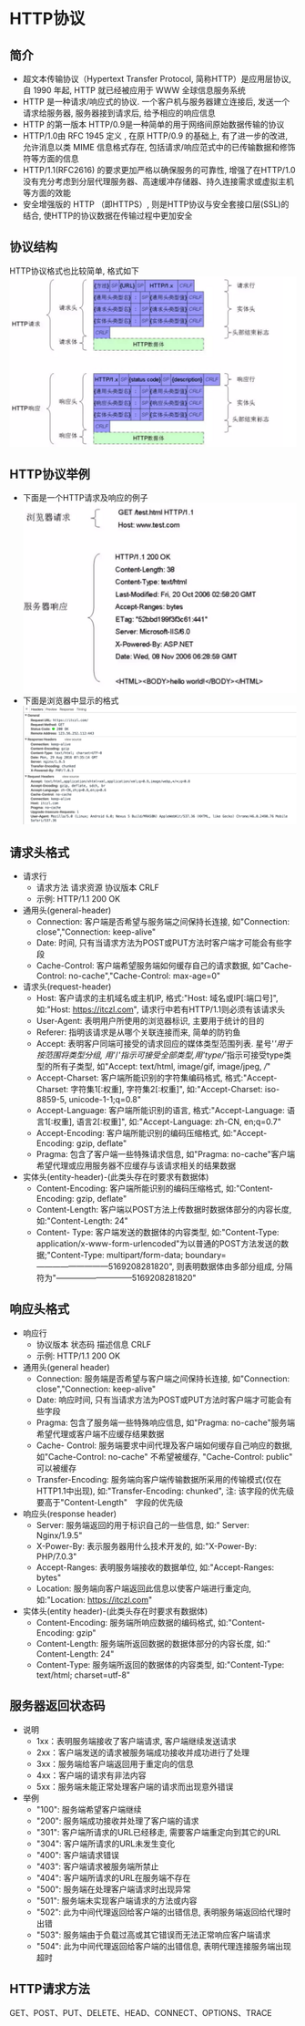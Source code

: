 # HTTP协议
## 简介
- 超文本传输协议（Hypertext Transfer Protocol, 简称HTTP）是应用层协议, 自 1990 年起, HTTP 就已经被应用于 WWW 全球信息服务系统
- HTTP 是一种请求/响应式的协议. 一个客户机与服务器建立连接后, 发送一个请求给服务器, 服务器接到请求后, 给予相应的响应信息
- HTTP 的第一版本 HTTP/0.9是一种简单的用于网络间原始数据传输的协议
- HTTP/1.0由 RFC 1945 定义 , 在原 HTTP/0.9 的基础上, 有了进一步的改进, 允许消息以类 MIME 信息格式存在, 包括请求/响应范式中的已传输数据和修饰符等方面的信息
- HTTP/1.1(RFC2616) 的要求更加严格以确保服务的可靠性, 增强了在HTTP/1.0 没有充分考虑到分层代理服务器、高速缓冲存储器、持久连接需求或虚拟主机等方面的效能
- 安全增强版的 HTTP （即HTTPS）, 则是HTTP协议与安全套接口层(SSL)的结合, 使HTTP的协议数据在传输过程中更加安全

## 协议结构
HTTP协议格式也比较简单, 格式如下
![HTTP协议格式](/http/proto-fmt.png "HTTP协议格式")

## HTTP协议举例
- 下面是一个HTTP请求及响应的例子
![HTTP协议示例](/http/proto-example.png "HTTP协议示例")
- 下面是浏览器中显示的格式  
![HTTP协议在浏览器中的显示格式](/http/proto-demo.png "HTTP协议在浏览器中的显示格式")

## 请求头格式
- 请求行
    - 请求方法  请求资源  协议版本 CRLF
    - 示例: HTTP/1.1  200  OK
- 通用头(general-header)
    - Connection: 客户端是否希望与服务端之间保持长连接, 如"Connection: close","Connection: keep-alive"
    - Date: 时间, 只有当请求方法为POST或PUT方法时客户端才可能会有些字段
    - Cache-Control: 客户端希望服务端如何缓存自己的请求数据, 如"Cache-Control: no-cache","Cache-Control: max-age=0"
- 请求头(request-header)
    - Host: 客户请求的主机域名或主机IP, 格式:"Host: 域名或IP[:端口号]", 如:"Host: https://itczl.com", 请求行中若有HTTP/1.1则必须有该请求头
    - User-Agent: 表明用户所使用的浏览器标识, 主要用于统计的目的
    - Referer: 指明该请求是从哪个关联连接而来, 简单的防钓鱼
    - Accept: 表明客户同端可接受的请求回应的媒体类型范围列表. 星号'*'用于按范围将类型分组, 用'*/*'指示可接受全部类型,用'type/*'指示可接受type类型的所有子类型, 如"Accept: text/html, image/gif, image/jpeg, */*"
    - Accept-Charset: 客户端所能识别的字符集编码格式, 格式:"Accept-Charset: 字符集1[:权重], 字符集2[:权重]", 如:"Accept-Charset: iso-8859-5, unicode-1-1;q=0.8" 
    - Accept-Language: 客户端所能识别的语言, 格式:"Accept-Language: 语言1[:权重], 语言2[:权重]", 如:"Accept-Language: zh-CN, en;q=0.7" 
    - Accept-Encoding: 客户端所能识别的编码压缩格式, 如:"Accept-Encoding: gzip, deflate" 
    - Pragma: 包含了客户端一些特殊请求信息, 如"Pragma: no-cache"客户端希望代理或应用服务器不应缓存与该请求相关的结果数据 
- 实体头(entity-header)-(此类头存在时要求有数据体)
    - Content-Encoding: 客户端所能识别的编码压缩格式, 如:"Content-Encoding: gzip, deflate" 
    - Content-Length: 客户端以POST方法上传数据时数据体部分的内容长度, 如:"Content-Length: 24" 
    - Content- Type: 客户端发送的数据体的内容类型, 如:"Content-Type: application/x-www-form-urlencoded"为以普通的POST方法发送的数据;"Content-Type: multipart/form-data; boundary=—————————5169208281820", 则表明数据体由多部分组成, 分隔符为"—————————–5169208281820" 

## 响应头格式
- 响应行
    - 协议版本  状态码  描述信息 CRLF
    - 示例: HTTP/1.1  200  OK
- 通用头(general header)
    - Connection: 服务端是否希望与客户端之间保持长连接, 如"Connection: close","Connection: keep-alive"
    - Date: 响应时间, 只有当请求方法为POST或PUT方法时客户端才可能会有些字段 
    - Pragma: 包含了服务端一些特殊响应信息, 如"Pragma: no-cache"服务端希望代理或客户端不应缓存结果数据
    - Cache- Control: 服务端要求中间代理及客户端如何缓存自己响应的数据, 如"Cache-Control: no-cache" 不希望被缓存, "Cache-Control: public" 可以被缓存 
    - Transfer-Encoding: 服务端向客户端传输数据所采用的传输模式(仅在HTTP1.1中出现), 如:"Transfer-Encoding: chunked", 注: 该字段的优先级要高于"Content-Length"　字段的优先级
- 响应头(response header)
    - Server: 服务端返回的用于标识自己的一些信息, 如:" Server: Nginx/1.9.5"
    - X-Power-By: 表示服务器用什么技术开发的, 如:"X-Power-By: PHP/7.0.3"
    - Accept-Ranges: 表明服务端接收的数据单位, 如:"Accept-Ranges: bytes"
    - Location: 服务端向客户端返回此信息以使客户端进行重定向, 如:"Location: https://itczl.com"
- 实体头(entity header)-(此类头存在时要求有数据体)
    - Content-Encoding: 服务端所响应数据的编码格式, 如:"Content-Encoding: gzip"
    - Content-Length: 服务端所返回数据的数据体部分的内容长度, 如:" Content-Length: 24"
    - Content-Type: 服务端所返回的数据体的内容类型, 如:"Content-Type: text/html; charset=utf-8"  

## 服务器返回状态码
- 说明
    - 1xx：表明服务端接收了客户端请求, 客户端继续发送请求
    - 2xx：客户端发送的请求被服务端成功接收并成功进行了处理
    - 3xx：服务端给客户端返回用于重定向的信息
    - 4xx：客户端的请求有非法内容
    - 5xx：服务端未能正常处理客户端的请求而出现意外错误
- 举例
    - "100": 服务端希望客户端继续
    - "200": 服务端成功接收并处理了客户端的请求
    - "301": 客户端所请求的URL已经移走, 需要客户端重定向到其它的URL
    - "304": 客户端所请求的URL未发生变化
    - "400": 客户端请求错误
    - "403": 客户端请求被服务端所禁止
    - "404": 客户端所请求的URL在服务端不存在
    - "500": 服务端在处理客户端请求时出现异常
    - "501": 服务端未实现客户端请求的方法或内容
    - "502": 此为中间代理返回给客户端的出错信息, 表明服务端返回给代理时出错
    - "503": 服务端由于负载过高或其它错误而无法正常响应客户端请求
    - "504": 此为中间代理返回给客户端的出错信息, 表明代理连接服务端出现超时

## HTTP请求方法
GET、POST、PUT、DELETE、HEAD、CONNECT、OPTIONS、TRACE
